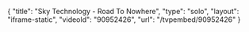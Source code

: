 {
    "title": "Sky Technology - Road To Nowhere",
    "type": "solo",
    "layout": "iframe-static",
    "videoId": "90952426",
    "url": "\/tvpembed\/90952426"
}
